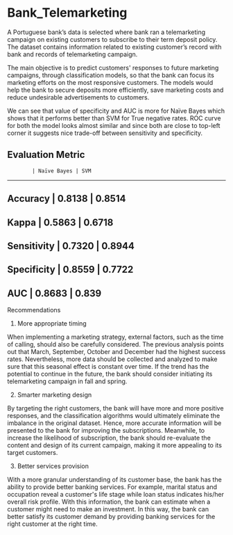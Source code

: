 # Bank_Telemarketing

A Portuguese bank’s data is selected where bank ran a telemarketing campaign on existing customers to subscribe to their term deposit policy. The dataset contains information related to existing customer’s record with bank and records of telemarketing campaign.

The main objective is to predict customers' responses to future marketing campaigns, through classification models, so that the bank can focus its marketing efforts on the most responsive customers. The models would help the bank to secure deposits more efficiently, save marketing costs and reduce undesirable advertisements to customers.

 We can see that value of specificity and AUC is more for Naïve Bayes which shows that it performs better than SVM for True negative rates. ROC curve for both the model looks almost similar and since both are close to top-left corner it suggests nice trade-off between sensitivity and specificity.

Evaluation Metric 
---------------------------------
            | Naïve Bayes | SVM 
---------------------------------
Accuracy    |  0.8138    | 0.8514 
---------------------------------
Kappa       |  0.5863    | 0.6718
---------------------------------
Sensitivity |  0.7320    | 0.8944
---------------------------------
Specificity |  0.8559    | 0.7722
---------------------------------
AUC         |  0.8683    | 0.839 
---------------------------------

Recommendations
1. More appropriate timing

When implementing a marketing strategy, external factors, such as the time of calling, should also be carefully considered. The previous analysis points out that March, September, October and December had the highest success rates. Nevertheless, more data should be collected and analyzed to make sure that this seasonal effect is constant over time. If the trend has the potential to continue in the future, the bank should consider initiating its telemarketing campaign in fall and spring.

2. Smarter marketing design

By targeting the right customers, the bank will have more and more positive responses, and the classification algorithms would ultimately eliminate the imbalance in the original dataset. Hence, more accurate information will be presented to the bank for improving the subscriptions. Meanwhile, to increase the likelihood of subscription, the bank should re-evaluate the content and design of its current campaign, making it more appealing to its target customers.

3. Better services provision

With a more granular understanding of its customer base, the bank has the ability to provide better banking services. For example, marital status and occupation reveal a customer's life stage while loan status indicates his/her overall risk profile. With this information, the bank can estimate when a customer might need to make an investment. In this way, the bank can better satisfy its customer demand by providing banking services for the right customer at the right time.
